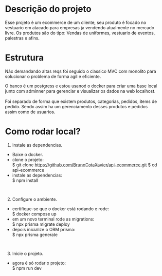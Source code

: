 # Descrição do projeto
Esse projeto é um ecommerce de um cliente, seu produto é focado no vestuario em atacado para empresas ja vendendo atualmente no mercado livre. Os produtos são do tipo: Vendas de uniformes, vestuario de eventos, palestras e afins. <br>

# Estrutura
Não demandando altas reqs foi seguido o classico MVC com monolito para solucionar o problema de forma agil e eficiente. <br>

O banco é um postgress e estou usanod o docker para criar uma base local junto com adminner para gerenciar e visualizar os dados na web localhost. <br>
<br>
Foi separado de forma que existem produtos, categorias, pedidos, items de pedido. Sendo assim ha um gerenciamento desses produtos e pedidos assim como de usuarios.

# Como rodar local?

1. Instale as dependencias. <br>

- Baixe o docker. <br>
- clone o projeto: <br>
    $ git clone https://github.com/BrunoCotaXavier/api-ecommerce.git
    $ cd api-ecommerce
- instale as dependencias: <br>
    $ npm install 

<br>

2. Configure o ambiente. <br>

- certifique-se que o docker está rodando e rode: <br>
    $ docker compose up
- em um novo terminal rode as migrations: <br>
    $ npx prisma migrate deploy
- depois inicialize o ORM prisma: <br>
    $ npx prisma generate

<br>

3. Inicie o projeto. <br>
- agora é só rodar o projeto: <br>
    $ npm run dev


